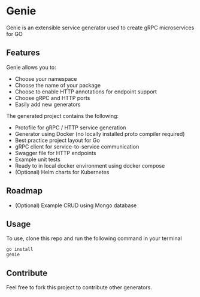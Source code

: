 # Genie                                                     

Genie is an extensible service generator used to create gRPC microservices for GO

## Features

Genie allows you to:

* Choose your namespace
* Choose the name of your package
* Choose to enable HTTP annotations for endpoint support
* Choose gRPC and HTTP ports
* Easily add new generators

The generated project contains the following:

* Protofile for gRPC / HTTP service generation
* Generator using Docker (no locally installed proto compiler required)
* Best practice project layout for Go
* gRPC client for service-to-service communication
* Swagger file for HTTP endpoints
* Example unit tests
* Ready to in local docker environment using docker compose
* (Optional) Helm charts for Kubernetes

## Roadmap

* (Optional) Example CRUD using Mongo database

## Usage

To use, clone this repo and run the following command in your terminal

```shell script
go install
genie
```
## Contribute

Feel free to fork this project to contribute other generators.